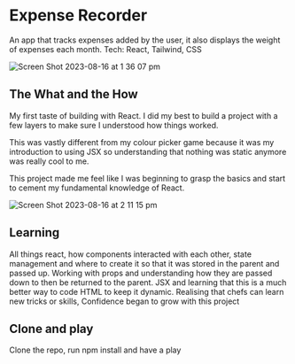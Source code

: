 # Expense Recorder
An app that tracks expenses added by the user, it also displays the weight of expenses each month.
Tech: React, Tailwind, CSS

![Screen Shot 2023-08-16 at 1 36 07 pm](https://github.com/Dev-Cam/money_tracker/assets/76504164/f6f5febb-e814-4598-98fe-687f394fdc95)


## The What and the How
My first taste of building with React. 
I did my best to build a project with a few layers to make sure I understood how things worked. 

This was vastly different from my colour picker game because it was my introduction to using JSX so understanding that nothing was static anymore was really cool to me.

This project made me feel like I was beginning to grasp the basics and start to cement my fundamental knowledge of React.

![Screen Shot 2023-08-16 at 2 11 15 pm](https://github.com/Dev-Cam/money_tracker/assets/76504164/062b4e23-1f4c-41ce-a3ba-df858d950476)

## Learning
All things react, how components interacted with each other, state management and where to create it so that it was stored in the parent and passed up.
Working with props and understanding how they are passed down to then be returned to the parent.
JSX and learning that this is a much better way to code HTML to keep it dynamic.
Realising that chefs can learn new tricks or skills, Confidence began to grow with this project


## Clone and play
Clone the repo, run npm install and have a play
